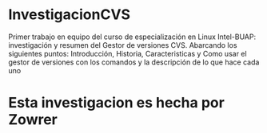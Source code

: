 # InvestigacionCVS
Primer trabajo en equipo del curso de especialización en Linux Intel-BUAP: investigación y resumen del Gestor de versiones CVS. Abarcando los siguientes puntos: Introducción, Historia, Caracteristicas y Como usar el gestor de versiones con los comandos y la descripción de lo que hace cada uno

# Esta investigacion es hecha por Zowrer
